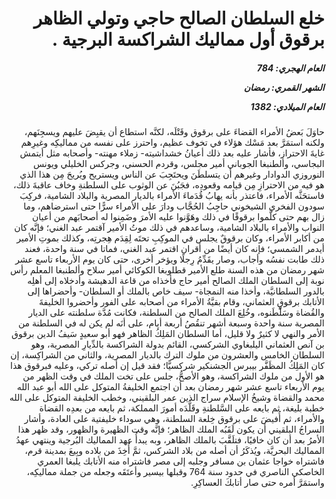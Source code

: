 <h1 dir="rtl">خلع السلطان الصالح حاجي وتولي الظاهر برقوق أول مماليك الشراكسة البرجية .</h1>

<h5 dir="rtl">العام الهجري:  784

الشهر القمري: رمضان

العام الميلادي: 1382</h5>

<p dir="rtl">حاوَلَ بَعضُ الأمراء القضاءَ على برقوق وقَتْلَه، لكنَّه استطاع أن يقبِضَ عليهم ويسجِنَهم، ولكنه استمَرَّ بعد مَسْك هؤلاء في تخوف عظيم، واحترز على نفسه من مماليكِه وغيرِهم غايةَ الاحتراز، فأشار عليه بعد ذلك أعيانُ خشداشيته- زملاء مهنته- وأصحابه مثل أيتمش البجاسي، وألطنبغا الجوباني أمير مجلس، وقردم الحسني، وجركس الخليلي ويونس النوروزي الدوادار وغيرهم أن يتسلطَنَ ويحتَجِبَ عن الناس ويستريح ويُريحَ مِن هذا الذي هو فيه من الاحترازِ مِن قيامه وقعودِه، فجَبُنَ عن الوثوب على السلطنةِ وخاف عاقبةَ ذلك، فاستحَثَّه الأمراء، فاعتذر بأنه يهابُ قُدَماءَ الأمراء بالديار المصرية والبلاد الشامية، فركِبَ سودون الفخري الشيخوني حاجِبُ الحُجَّاب ودارَ على الأمراء سرًّا حتى استرضاهم، وما زال بهم حتى كلَّموا برقوقًا في ذلك وهَوَّنوا عليه الأمرَ وضَمِنوا له أصحابَهم من أعيان النواب والأمراء بالبلاد الشامية، وساعدهم في ذلك موتُ الأمير آقتمر عبد الغني؛ فإنَّه كان من أكابر الأمراء، وكان برقوقٌ يجلس في الموكِبِ تحتَه لِقِدَم هِجرتِه، وكذلك بموتِ الأمير أيدمر الشمسي؛ فإنه كان أيضًا من أقران اقتمر عبد الغني، فماتا في سنة واحدة، فعند ذلك طابت نفسُه وأجاب، وصار يقَدِّمُ رِجلًا ويؤخر أخرى، حتى كان يوم الأربعاء تاسع عشر شهر رمضان من هذه السنة طلع الأمير قطلوبغا الكوكائي أمير سلاح وألطنبغا المعلم رأس نوبة إلى السلطان الملك الصالح أمير حاج فأخذاه من قاعة الدهيشة وأدخلاه إلى أهلِه بالدور السلطانيَّة، وأخذا منه النمجاة- سيف خاص بالملك أو السلطان- وأحضراها إلى الأتابك برقوقٍ العثماني، وقام بقيَّةُ الأمراء من أصحابه على الفور وأحضروا الخليفةَ والقُضاة وسَلْطَنوه، وخُلِعَ الملك الصالح من السلطنة، فكانت مُدَّة سلطنته على الديار المصرية سنة واحدة وسبعة أشهر تنقُصُ أربعة أيام، على أنَه لم يكن له في السلطنة من الأمر والنهي لا كثيرٌ ولا قليل، أما السلطان المَلِكُ الظاهر فهو أبو سعيدٍ سَيفُ الدين برقوق بن آنص العثماني اليلبغاوي الشركسي، القائم بدولة الشراكسة بالدِّيارِ المصرية، وهو السلطان الخامس والعشرون من ملوك الترك بالديار المصرية، والثاني من الشراكِسة، إن كان المَلِكُ المظَفَّر بيبرس الجشنكير شركسيًّا؛ فقد قيل إن أصله تركي، وعليه فبرقوق هذا هو الأول من ملوك الشراكسة، وهو الأصحُّ، جلس على تخت الملك في وقت الظهر من يوم الأربعاء تاسع عشر شهر رمضان بعد أن اجتمع الخليفةُ المتوكل على الله أبو عبد الله محمد والقضاة وشيخُ الإسلام سراج الذين عمر البلقيني، وخطب الخليفة المتوكل على الله خطبة بليغة، ثم بايعه على السَّلطنةِ وقَلَّدَه أمورَ المملكة، ثم بايعه من بعدِه القضاة والأمراء، ثم أُفيضَ على برقوق خِلعة السلطنة، وهي سوداء خليفتية على العادة، وأشار السراجُ البلقيني أن يكون لَقَبُه الملك الظاهر؛ فإنَّه وقت الظهيرة والظهور، وقد ظهر هذا الأمرُ بعد أن كان خافيًا، فتلَقَّبَ بالملك الظاهر، وبه يبدأُ عهد المماليك البُرجية وينتهي عهدُ المماليك البحريَّة، ويُذكَرُ أن أصله من بلاد الشركس، ثمَّ أُخِذَ من بلاده وبِيعَ بمدينة قرم، فاشتراه خواجا عثمان بن مسافر وجلبه إلى مصر فاشتراه منه الأتابك يلبغا العمري الخاصكي الناصري في حدود سنة 764 وقبلها بيسير وأعتَقَه وجعله من جملة مماليكِه، واستمَرَّ أمره حتى صار أتابكَ العساكِرِ.</p></br>
